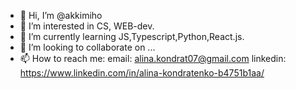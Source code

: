 - 👋 Hi, I’m @akkimiho
- 👀 I’m interested in CS, WEB-dev.
- 🌱 I’m currently learning JS,Typescript,Python,React.js.
- 💞️ I’m looking to collaborate on ...
- 📫 How to reach me:
email: alina.kondrat07@gmail.com
linkedin: https://www.linkedin.com/in/alina-kondratenko-b4751b1aa/


